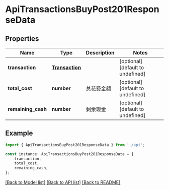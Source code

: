 # ApiTransactionsBuyPost201ResponseData


## Properties

Name | Type | Description | Notes
------------ | ------------- | ------------- | -------------
**transaction** | [**Transaction**](Transaction.md) |  | [optional] [default to undefined]
**total_cost** | **number** | 总花费金额 | [optional] [default to undefined]
**remaining_cash** | **number** | 剩余现金 | [optional] [default to undefined]

## Example

```typescript
import { ApiTransactionsBuyPost201ResponseData } from './api';

const instance: ApiTransactionsBuyPost201ResponseData = {
    transaction,
    total_cost,
    remaining_cash,
};
```

[[Back to Model list]](../README.md#documentation-for-models) [[Back to API list]](../README.md#documentation-for-api-endpoints) [[Back to README]](../README.md)
